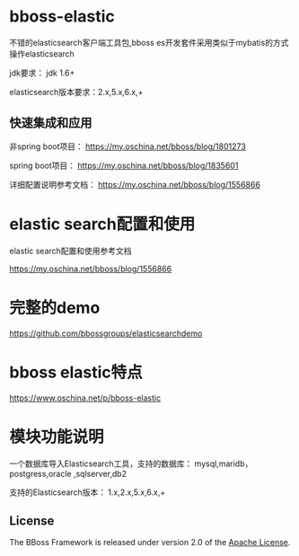 # bboss-elastic

不错的elasticsearch客户端工具包,bboss es开发套件采用类似于mybatis的方式操作elasticsearch

jdk要求： jdk 1.6+

elasticsearch版本要求：2.x,5.x,6.x,+

## 快速集成和应用 
非spring boot项目：
https://my.oschina.net/bboss/blog/1801273 

spring boot项目：
https://my.oschina.net/bboss/blog/1835601

详细配置说明参考文档：
https://my.oschina.net/bboss/blog/1556866
# elastic search配置和使用

elastic search配置和使用参考文档
 
https://my.oschina.net/bboss/blog/1556866 
# 完整的demo
https://github.com/bbossgroups/elasticsearchdemo

# bboss elastic特点
https://www.oschina.net/p/bboss-elastic

# 模块功能说明
一个数据库导入Elasticsearch工具，支持的数据库：
mysql,maridb，postgress,oracle ,sqlserver,db2

支持的Elasticsearch版本：
1.x,2.x,5.x,6.x,+



## License

The BBoss Framework is released under version 2.0 of the [Apache License][].

[Apache License]: http://www.apache.org/licenses/LICENSE-2.0